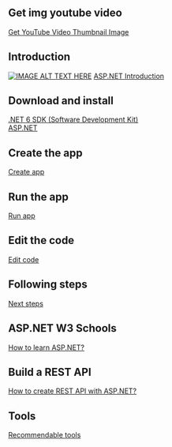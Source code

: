 ## Get img youtube video
<a href="https://www.get-youtube-thumbnail.com/">Get YouTube Video Thumbnail Image</a>

## Introduction
[![IMAGE ALT TEXT HERE](https://i3.ytimg.com/vi/lE8NdaX97m0/maxresdefault.jpg)](https://www.youtube.com/watch?v=lE8NdaX97m0&list=PLdo4fOcmZ0oW8nviYduHq7bmKode-p8Wy)
<a href="https://dotnet.microsoft.com/en-us/learn/aspnet/hello-world-tutorial/intro">ASP.NET Introduction</a>

## Download and install
<a href="https://download.visualstudio.microsoft.com/download/pr/1d8ab392-e8aa-4c0b-a1d3-15b76aea41b8/80b4b613d23193ef955c132b18d39526/dotnet-sdk-6.0.300-win-arm64.exe">.NET 6 SDK (Software Development Kit)</a><br>
<a href="https://dotnet.microsoft.com/en-us/learn/aspnet/hello-world-tutorial/install">ASP.NET</a>

## Create the app
<a href="https://dotnet.microsoft.com/en-us/learn/aspnet/hello-world-tutorial/create">Create app</a>

## Run the app
<a href="https://dotnet.microsoft.com/en-us/learn/aspnet/hello-world-tutorial/run">Run app</a>

## Edit the code
<a href="https://dotnet.microsoft.com/en-us/learn/aspnet/hello-world-tutorial/modify">Edit code</a>

## Following steps
<a href="https://dotnet.microsoft.com/en-us/learn/aspnet/hello-world-tutorial/next">Next steps</a>

## ASP.NET W3 Schools 
<a href="https://www.w3schools.com/asp/default.asp">How to learn ASP.NET?</a>

## Build a REST API
<a href="https://docs.microsoft.com/es-es/learn/modules/build-web-api-aspnet-core/?WT.mc_id=dotnet-35129-website">How to create REST API with ASP.NET?</a>

## Tools
<a href="https://dotnet.microsoft.com/en-us/platform/tools">Recommendable tools</a>
